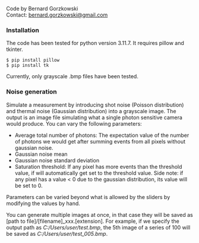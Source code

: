 Code by Bernard Gorzkowski\
Contact: bernard.gorzkowski@gmail.com

### Installation ###

The code has been tested for python version 3.11.7. It requires pillow and tkinter.

```
$ pip install pillow
$ pip install tk
```

Currently, only grayscale .bmp files have been tested.

### Noise generation ###

Simulate a measurement by introducing shot noise (Poisson distribution) and thermal noise (Gaussian distribution) into a grayscale image. The output is an image file simulating what a single photon sensitive camera would produce.
You can vary the following parameters:
- Average total number of photons: The expectation value of the number of photons we would get after summing events from all pixels without gaussian noise.
- Gaussian noise mean
- Gaussian noise standard deviation
- Saturation threshold: If any pixel has more events than the threshold value, if will automatically get set to the threshold value. Side note: if any pixel has a value < 0 due to the gaussian distribution, its value will be set to 0.

Parameters can be varied beyond what is allowed by the sliders by modifying the values by hand.

You can generate multiple images at once, in that case they will be saved as [path to file]/[filename]_xxx.[extension]. For example, if we specify the output path as *C:/Users/user/test.bmp*, the 5th image of a series of 100 will be saved as *C:/Users/user/test_005.bmp*.
